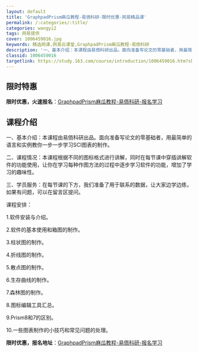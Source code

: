 ```yaml
---
layout: default
title: 'GraphpadPrism麻瓜教程-易侕科研-限时优惠-网易精品课'
permalink: /:categories/:title/
categories: wangyi2
tags: 网易提供
cover: 1006459016.jpg
keywords: 精选网课,网易云课堂,GraphpadPrism麻瓜教程-易侕科研
description: '一、基本介绍：本课程由易侕科研出品。面向准备写论文的零基础者，用最简单的语言和实例教你一步一步学习SCI图表的制作。二、'
classid: 1006459016
targetlink: https://study.163.com/course/introduction/1006459016.htm?share=1&shareId=1025206652&utm_campaign=share&utm_medium=iphoneShare&utm_source=&utm_u=1025206652
---
```


## 限时特惠

**限时优惠，火速报名**：[GraphpadPrism麻瓜教程-易侕科研-报名学习](https://study.163.com/course/introduction/1006459016.htm?share=1&shareId=1025206652&utm_campaign=share&utm_medium=iphoneShare&utm_source=&utm_u=1025206652)

## 课程介绍

一、基本介绍：本课程由易侕科研出品。面向准备写论文的零基础者，用最简单的语言和实例教你一步一步学习SCI图表的制作。

二、课程情况：本课程根据不同的图标格式进行讲解，同时在每节课中穿插讲解软件的功能使用，让你在学习每种作图方法的过程中逐步学习软件的功能，增加了学习的趣味性。

三、学员服务：在每节课的下方，我们准备了用于联系的数据，让大家边学边练，如果有问题，可以在留言区提问。



课程安排：

1.软件安装与介绍。

2.软件的基本使用和箱图的制作。

3.柱状图的制作。

4.折线图的制作。

5.散点图的制作。

6.生存曲线的制作。

7.森林图的制作。

8.图标编辑工具汇总。

9.Prism8和7的区别。

10.一些图表制作的小技巧和常见问题的处理。

**限时优惠，报名地址**：[GraphpadPrism麻瓜教程-易侕科研-报名学习](https://study.163.com/course/introduction/1006459016.htm?share=1&shareId=1025206652&utm_campaign=share&utm_medium=iphoneShare&utm_source=&utm_u=1025206652)

